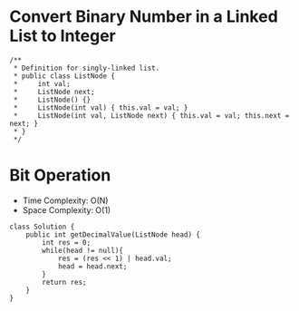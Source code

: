 # Convert Binary Number in a Linked List to Integer

```
/**
 * Definition for singly-linked list.
 * public class ListNode {
 *     int val;
 *     ListNode next;
 *     ListNode() {}
 *     ListNode(int val) { this.val = val; }
 *     ListNode(int val, ListNode next) { this.val = val; this.next = next; }
 * }
 */
```

# Bit Operation

- Time Complexity: O(N)
- Space Complexity: O(1)

```
class Solution {
    public int getDecimalValue(ListNode head) {
        int res = 0;
        while(head != null){
            res = (res << 1) | head.val;
            head = head.next;
        }
        return res;
    }
}
```
